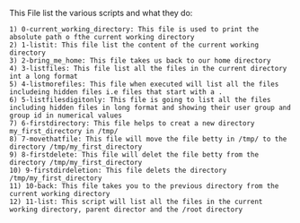 This File list the various scripts and what they do:

	1) 0-current_working_directory: This file is used to print the absolute path o fthe current working directory
	2) 1-listit: This file list the content of the current working directory
	3) 2-bring_me_home: This file takes us back to our home directory
	4) 3-listfiles: This file list all the files in the current directory int a long format
	5) 4-listmorefiles: This file when executed will list all the files includeing hidden files i.e files that start with a .
	6) 5-listfilesdigitonly: This file is going to list all the files including hidden files in long format and showing their user group and group id in numerical values
	7) 6-firstdirectory: This file helps to creat a new directory my_first_directory in /tmp/
	8) 7-movethatfile: This file will move the file betty in /tmp/ to the directory /tmp/my_first_directory
	9) 8-firstdelete: This file will delet the file betty from the directory /tmp/my_first_directory
	10) 9-firstdirdeletion: This file delets the directory /tmp/my_first_directory
	11) 10-back: This file takes you to the previous directory from the current working directory
	12) 11-list: This script will list all the files in the current working directory, parent director and the /root directory
 
